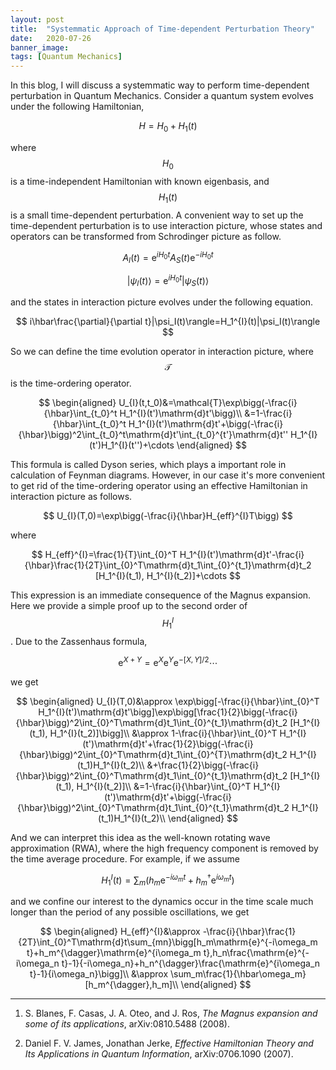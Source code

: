 ```yaml
---
layout: post
title:  "Systemmatic Approach of Time-dependent Perturbation Theory"
date:   2020-07-26
banner_image:
tags: [Quantum Mechanics]
---
```


In this blog, I will discuss a systemmatic way to perform time-dependent perturbation in Quantum Mechanics. Consider a quantum system evolves under the following Hamiltonian,

$$ H=H_0+H_1(t) $$

where 
$$H_0$$ 
is a time-independent Hamiltonian with known eigenbasis, and 
$$H_1(t)$$ 
is a small time-dependent perturbation. A convenient way to set up the time-dependent perturbation is to use interaction picture, whose states and operators can be transformed from Schrodinger picture as follow. 

$$ A_I(t)=\mathrm{e}^{iH_0t}A_S(t)\mathrm{e}^{-iH_0t} $$

$$ |\psi_I(t)\rangle=\mathrm{e}^{iH_0t}|\psi_S(t)\rangle $$

and the states in interaction picture evolves under the following equation.

$$ i\hbar\frac{\partial}{\partial t}|\psi_I(t)\rangle=H_1^{I}(t)|\psi_I(t)\rangle $$

<!--more-->

So we can define the time evolution operator in interaction picture, where 
$$\mathcal{T}$$ 
is the time-ordering operator.

$$ \begin{aligned}
    U_{I}(t,t_0)&=\mathcal{T}\exp\bigg(-\frac{i}{\hbar}\int_{t_0}^t H_1^{I}(t')\mathrm{d}t'\bigg)\\
    &=1-\frac{i}{\hbar}\int_{t_0}^t H_1^{I}(t')\mathrm{d}t'+\bigg(-\frac{i}{\hbar}\bigg)^2\int_{t_0}^t\mathrm{d}t'\int_{t_0}^{t'}\mathrm{d}t'' H_1^{I}(t')H_1^{I}(t'')+\cdots
\end{aligned} $$

This formula is called Dyson series, which plays a important role in calculation of Feynman diagrams. However, in our case it's more convenient to get rid of the time-ordering operator using an effective Hamiltonian in interaction picture as follows.

$$
U_{I}(T,0)=\exp\bigg(-\frac{i}{\hbar}H_{eff}^{I}T\bigg)
$$

where

$$ 
H_{eff}^{I}=\frac{1}{T}\int_{0}^T H_1^{I}(t')\mathrm{d}t'-\frac{i}{\hbar}\frac{1}{2T}\int_{0}^T\mathrm{d}t_1\int_{0}^{t_1}\mathrm{d}t_2 [H_1^{I}(t_1), H_1^{I}(t_2)]+\cdots
$$

This expression is an immediate consequence of the Magnus expansion. Here we provide a simple proof up to the second order of 
$$H_1^I$$
. Due to the Zassenhaus formula,

$$
\mathrm{e}^{X+Y}=\mathrm{e}^{X}\mathrm{e}^{Y}\mathrm{e}^{-[X,Y]/2}\cdots
$$

we get

$$
\begin{aligned}
U_{I}(T,0)&\approx \exp\bigg[-\frac{i}{\hbar}\int_{0}^T H_1^{I}(t')\mathrm{d}t'\bigg]\exp\bigg[\frac{1}{2}\bigg(-\frac{i}{\hbar}\bigg)^2\int_{0}^T\mathrm{d}t_1\int_{0}^{t_1}\mathrm{d}t_2 [H_1^{I}(t_1), H_1^{I}(t_2)]\bigg]\\
&\approx 1-\frac{i}{\hbar}\int_{0}^T H_1^{I}(t')\mathrm{d}t'+\frac{1}{2}\bigg(-\frac{i}{\hbar}\bigg)^2\int_{0}^T\mathrm{d}t_1\int_{0}^{T}\mathrm{d}t_2 H_1^{I}(t_1)H_1^{I}(t_2)\\
&+\frac{1}{2}\bigg(-\frac{i}{\hbar}\bigg)^2\int_{0}^T\mathrm{d}t_1\int_{0}^{t_1}\mathrm{d}t_2 [H_1^{I}(t_1), H_1^{I}(t_2)]\\
&=1-\frac{i}{\hbar}\int_{0}^T H_1^{I}(t')\mathrm{d}t'+\bigg(-\frac{i}{\hbar}\bigg)^2\int_{0}^T\mathrm{d}t_1\int_{0}^{t_1}\mathrm{d}t_2 H_1^{I}(t_1)H_1^{I}(t_2)\\
\end{aligned}
$$

And we can interpret this idea as the well-known rotating wave approximation (RWA), where the high frequency component is removed by the time average procedure. For example, if we assume

$$
H^I_1(t)=\sum_m (h_m\mathrm{e}^{-i\omega_m t}+h_m^{\dagger}\mathrm{e}^{i\omega_m t})
$$

and we confine our interest to the dynamics occur in the time scale much longer than the period of any possible oscillations, we get

$$
\begin{aligned}
H_{eff}^{I}&\approx -\frac{i}{\hbar}\frac{1}{2T}\int_{0}^T\mathrm{d}t\sum_{mn}\bigg[h_m\mathrm{e}^{-i\omega_m t}+h_m^{\dagger}\mathrm{e}^{i\omega_m t},h_n\frac{\mathrm{e}^{-i\omega_n t}-1}{-i\omega_n}+h_n^{\dagger}\frac{\mathrm{e}^{i\omega_n t}-1}{i\omega_n}\bigg]\\
&\approx \sum_m\frac{1}{\hbar\omega_m}[h_m^{\dagger},h_m]\\
\end{aligned}
$$

---

1. S. Blanes, F. Casas, J. A. Oteo, and J. Ros, *The Magnus expansion and some of its
applications*, arXiv:0810.5488 (2008).

2. Daniel F. V. James, Jonathan Jerke, *Effective Hamiltonian Theory and Its Applications in Quantum Information*, arXiv:0706.1090 (2007).